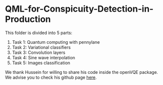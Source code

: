 # QML-for-Conspicuity-Detection-in-Production

This folder is divided into 5 parts: 
1. Task 1: Quantum computing with pennylane
2. Task 2: Variational classifiers
3. Task 3: Convolution layers
4. Task 4: Sine wave interpolation
5. Task 5: Images classification

We thank Hussein for willing to share his code inside the openVQE package. We advise you to check his github page [here](https://github.com/hosen20).